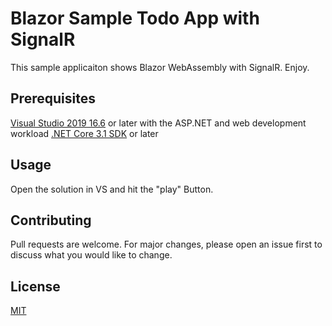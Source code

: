 # Blazor Sample Todo App with SignalR

This sample applicaiton shows Blazor WebAssembly with SignalR. Enjoy.

## Prerequisites

[Visual Studio 2019 16.6](https://visualstudio.microsoft.com/downloads/?utm_medium=microsoft&utm_source=docs.microsoft.com&utm_campaign=inline+link&utm_content=download+vs2019) or later with the ASP.NET and web development workload
[.NET Core 3.1 SDK](https://dotnet.microsoft.com/download/dotnet-core/3.1) or later

## Usage

Open the solution in VS and hit the "play" Button.

## Contributing

Pull requests are welcome. For major changes, please open an issue first to discuss what you would like to change.

## License

[MIT](https://choosealicense.com/licenses/mit/)
